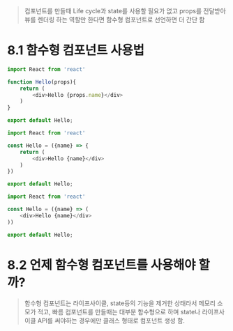 > 컴포넌트를 만들때 Life cycle과 state를 사용할 필요가 없고 props를 전달받아 뷰를 렌더링 하는 역할만 한다면 함수형 컴포넌트로 선언하면 더 간단 함

# 8.1 함수형 컴포넌트 사용법
```js
import React from 'react'

function Hello(props){
    return (
        <div>Hello {props.name}</div>
    )
}

export default Hello;
```
```js
import React from 'react'

const Hello = ({name} => {
    return (
        <div>Hello {name}</div>
    )
})

export default Hello;
```
```js
import React from 'react'

const Hello = ({name} => (
    <div>Hello {name}</div>
))

export default Hello;
```

# 8.2 언제 함수형 컴포넌트를 사용해야 할까?
> 함수형 컴포넌트는 라이프사이클, state등의 기능을 제거한 상태라서 메모리 소모가 적고, 빠름
> 컴포넌트를 만들때는 대부분 함수형으로 하며 state나 라이프사이클 API를 써야하는 경우에만 클래스 형태로 컴포넌트 생성 함.
